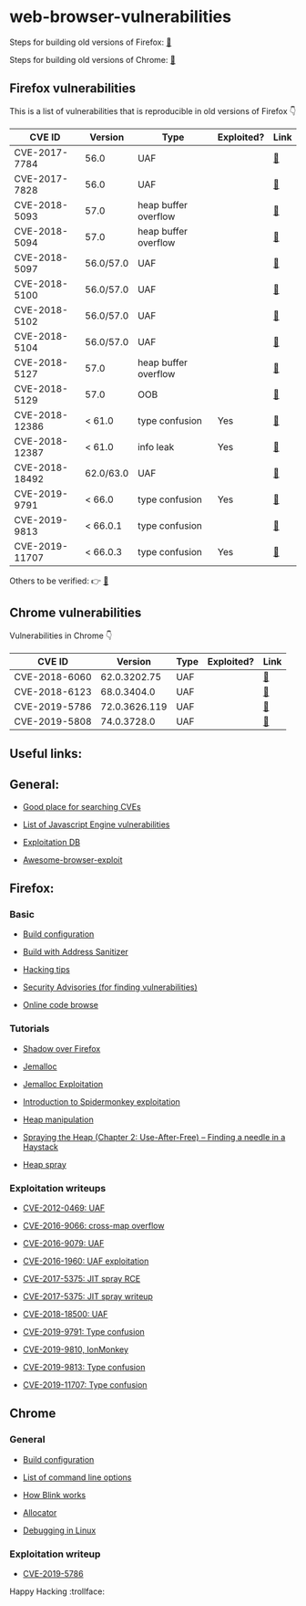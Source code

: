 # web-browser-vulnerabilities

Steps for building old versions of Firefox: [:link:](Firefox/)

Steps for building old versions of Chrome: [:link:](Chrome/)


## Firefox vulnerabilities
This is a list of vulnerabilities that is reproducible in old versions of Firefox :point_down:

| CVE ID  | Version | Type | Exploited? | Link|
| ---| --- | ---| ---| --- |
| CVE-2017-7784  | 56.0  | UAF | |[:link:](Firefox/CVE-2017-7784)|
| CVE-2017-7828  | 56.0  | UAF | |[:link:](Firefox/CVE-2017-7828)|
| CVE-2018-5093  | 57.0  | heap buffer overflow | |[:link:](Firefox/CVE-2018-5093)|
| CVE-2018-5094  | 57.0  | heap buffer overflow | | [:link:](Firefox/CVE-2018-5094)|
| CVE-2018-5097  | 56.0/57.0  | UAF | | [:link:](Firefox/CVE-2018-5097)|
| CVE-2018-5100  | 56.0/57.0  | UAF | | [:link:](Firefox/CVE-2018-5100)|
| CVE-2018-5102 | 56.0/57.0  | UAF | | [:link:](Firefox/CVE-2018-5102)|
| CVE-2018-5104  | 56.0/57.0  | UAF | | [:link:](Firefox/CVE-2018-5104)|
| CVE-2018-5127  | 57.0  | heap buffer overflow | |[:link:](Firefox/CVE-2018-5127)|
| CVE-2018-5129  | 57.0  | OOB | |[:link:](Firefox/CVE-2018-5129)|
| CVE-2018-12386  | < 61.0  | type confusion | Yes |[:link:](Firefox/CVE-2018-12386)|
| CVE-2018-12387  | < 61.0 | info leak | Yes |[:link:](Firefox/CVE-2018-12387)|
| CVE-2018-18492  | 62.0/63.0 | UAF | |[:link:](Firefox/CVE-2018-18492)|
| CVE-2019-9791 | < 66.0 | type confusion | Yes |[:link:](Firefox/CVE-2019-9791)|
| CVE-2019-9813 | < 66.0.1 | type confusion | |[:link:](Firefox/CVE-2019-9813)|
| CVE-2019-11707 | < 66.0.3 | type confusion | Yes |[:link:](Firefox/CVE-2019-11707)|

Others to be verified: :point_right: [:link:](Firefox/others/)


## Chrome vulnerabilities
Vulnerabilities in Chrome :point_down:

| CVE ID  | Version | Type | Exploited? | Link|
| ---| --- | ---| ---| --- |
| CVE-2018-6060 | 62.0.3202.75 | UAF | | [:link:](Chrome/CVE-2018-6060)
| CVE-2018-6123 | 68.0.3404.0 | UAF | | [:link:](Chrome/CVE-2018-6123)
| CVE-2019-5786 | 72.0.3626.119 | UAF | | [:link:](Chrome/CVE-2019-5786)
| CVE-2019-5808 | 74.0.3728.0 | UAF | | [:link:](Chrome/CVE-2019-5808)


## Useful links:

## General:

- [Good place for searching CVEs](https://cve.mitre.org/cgi-bin/cvekey.cgi?keyword=firefox)

- [List of Javascript Engine vulnerabilities](https://github.com/tunz/js-vuln-db)

- [Exploitation DB](https://www.exploit-db.com/)

- [Awesome-browser-exploit](https://github.com/Escapingbug/awesome-browser-exploit)

## Firefox:

### Basic

- [Build configuration](https://developer.mozilla.org/en-US/docs/Mozilla/Developer_guide/Build_Instructions/Configuring_Build_Options)

- [Build with Address Sanitizer](https://firefox-source-docs.mozilla.org/tools/sanitizer/asan.html)

- [Hacking tips](https://developer.mozilla.org/en-US/docs/Mozilla/Projects/SpiderMonkey/Hacking_Tips)

- [Security Advisories (for finding vulnerabilities)](https://www.mozilla.org/en-US/security/known-vulnerabilities/firefox/)

- [Online code browse](https://searchfox.org/mozilla-beta/source)

### Tutorials

- [Shadow over Firefox](http://www.phrack.org/issues/69/14.html)

- [Jemalloc](https://medium.com/iskakaushik/eli5-jemalloc-e9bd412abd70)

- [Jemalloc Exploitation](http://www.phrack.org/issues/68/10.html#article)

- [Introduction to Spidermonkey exploitation](https://doar-e.github.io/blog/2018/11/19/introduction-to-spidermonkey-exploitation/)

- [Heap manipulation](https://www.usenix.org/legacy/event/woot08/tech/full_papers/daniel/daniel_html/index.html)

- [Spraying the Heap (Chapter 2: Use-After-Free) – Finding a needle in a Haystack](https://www.fuzzysecurity.com/tutorials/expDev/11.html)

- [Heap spray](https://www.corelan.be/index.php/2013/02/19/deps-precise-heap-spray-on-firefox-and-ie10/)

### Exploitation writeups

- [CVE-2012-0469: UAF](http://web.archive.org/web/20150121031623/http://www.vupen.com/blog/20120625.Advanced_Exploitation_of_Mozilla_Firefox_UaF_CVE-2012-0469.php)

- [CVE-2016-9066: cross-map overflow](https://saelo.github.io/posts/firefox-script-loader-overflow.html)

- [CVE-2016-9079: UAF](https://dangokyo.me/2018/07/29/analysis-on-cve-2016-9079/)

- [CVE-2016-1960: UAF exploitation](https://www.exploit-db.com/exploits/42484)

- [CVE-2017-5375: JIT spray RCE](https://www.exploit-db.com/exploits/44293)

- [CVE-2017-5375: JIT spray writeup](https://rh0dev.github.io/blog/2017/the-return-of-the-jit/)

- [CVE-2018-18500: UAF](https://news.sophos.com/en-us/2019/04/18/protected-cve-2018-18500-heap-write-after-free-in-firefox-analysis-and-exploitation/)

- [CVE-2019-9791: Type confusion](https://bugs.chromium.org/p/project-zero/issues/detail?id=1791)

- [CVE-2019-9810, IonMonkey](https://doar-e.github.io/blog/2019/06/17/a-journey-into-ionmonkey-root-causing-cve-2019-9810/)

- [CVE-2019-9813: Type confusion](https://www.exploit-db.com/exploits/46646)

- [CVE-2019-11707: Type confusion](https://blog.bi0s.in/2019/08/18/Pwn/Browser-Exploitation/cve-2019-11707-writeup/)


## Chrome

### General

- [Build configuration](https://gitlab.com/noencoding/OS-X-Chromium-with-proprietary-codecs/-/wikis/List-of-all-gn-arguments-for-Chromium-build)

- [List of command line options](https://peter.sh/experiments/chromium-command-line-switches/)

- [How Blink works](https://docs.google.com/document/d/1aitSOucL0VHZa9Z2vbRJSyAIsAz24kX8LFByQ5xQnUg/edit?pli=1#)

- [Allocator](https://chromium.googlesource.com/chromium/src/base/+show/master/allocator/README.md)

- [Debugging in Linux](https://chromium.googlesource.com/chromium/src/+/81c0fc6d4/docs/linux_debugging.md)

### Exploitation writeup

- [CVE-2019-5786](https://www.mcafee.com/blogs/other-blogs/mcafee-labs/analysis-of-a-chrome-zero-day-cve-2019-5786/)

Happy Hacking :trollface: